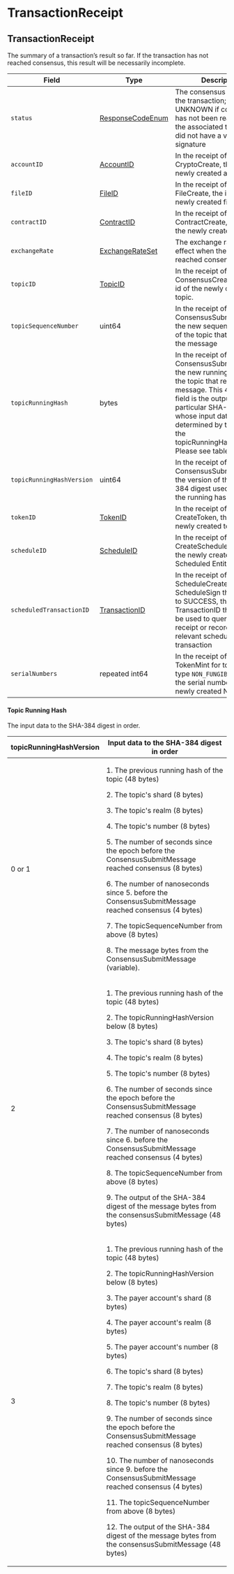 # TransactionReceipt

## TransactionReceipt

The summary of a transaction’s result so far. If the transaction has not reached consensus, this result will be necessarily incomplete.

| Field                     | Type                                             | Description                                                                                                                                                                                                                                                                   |
| ------------------------- | ------------------------------------------------ | ----------------------------------------------------------------------------------------------------------------------------------------------------------------------------------------------------------------------------------------------------------------------------- |
| `status`                  | [ResponseCodeEnum](responsecode.md)              | The consensus status of the transaction; is UNKNOWN if consensus has not been reached, or if the associated transaction did not have a valid payer signature                                                                                                                  |
| `accountID`               | [AccountID](../basic-types/accountid.md)         | In the receipt of a CryptoCreate, the id of the newly created account                                                                                                                                                                                                         |
| `fileID`                  | [FileID](../basic-types/fileid.md)               | In the receipt of a FileCreate, the id of the newly created file                                                                                                                                                                                                              |
| `contractID`              | [ContractID](../basic-types/contractid.md)       | In the receipt of a ContractCreate, the id of the newly created contract                                                                                                                                                                                                      |
| `exchangeRate`            | [ExchangeRateSet](exchangerate.md)               | The exchange rates in effect when the transaction reached consensus                                                                                                                                                                                                           |
| `topicID`                 | [TopicID](../basic-types/topicid.md)             | In the receipt of a ConsensusCreateTopic, the id of the newly created topic.                                                                                                                                                                                                  |
| `topicSequenceNumber`     | uint64                                           | In the receipt of a ConsensusSubmitMessage, the new sequence number of the topic that received the message                                                                                                                                                                    |
| `topicRunningHash`        | bytes                                            | In the receipt of a ConsensusSubmitMessage, the new running hash of the topic that received the message. This 48-byte field is the output of a particular SHA-384 digest whose input data are determined by the value of the topicRunningHashVersion. Please see table below. |
| `topicRunningHashVersion` | uint64                                           | In the receipt of a ConsensusSubmitMessage, the version of the SHA-384 digest used to update the running hash.                                                                                                                                                                |
| `tokenID`                 | [TokenID](../basic-types/tokenid.md)             | In the receipt of a CreateToken, the id of the newly created token                                                                                                                                                                                                            |
| `scheduleID`              | [ScheduleID](../basic-types/scheduleid.md)       | In the receipt of a CreateSchedule, the id of the newly created Scheduled Entity                                                                                                                                                                                              |
| `scheduledTransactionID`  | [TransactionID](../basic-types/transactionid.md) | In the receipt of a ScheduleCreate or ScheduleSign that resolves to SUCCESS, the TransactionID that should be used to query for the receipt or record of the relevant scheduled transaction                                                                                   |
| `serialNumbers`           | repeated int64                                   | In the receipt of a TokenMint for tokens of type `NON_FUNGIBLE_UNIQUE`, the serial numbers of the newly created NFTs                                                                                                                                                          |

#### Topic Running Hash

The input data to the SHA-384 digest in order.

| topicRunningHashVersion | Input data to the SHA-384 digest in order                                                                                                                                                                                                                                                                                                                                                                                                                                                                                                                                                                                                                                                                                                                          |
| ----------------------- | ------------------------------------------------------------------------------------------------------------------------------------------------------------------------------------------------------------------------------------------------------------------------------------------------------------------------------------------------------------------------------------------------------------------------------------------------------------------------------------------------------------------------------------------------------------------------------------------------------------------------------------------------------------------------------------------------------------------------------------------------------------------ |
| 0 or 1                  | <p>1. The previous running hash of the topic (48 bytes)</p><p>2. The topic's shard (8 bytes)</p><p>3. The topic's realm (8 bytes)</p><p>4. The topic's number (8 bytes)</p><p>5. The number of seconds since the epoch before the ConsensusSubmitMessage reached consensus (8 bytes)</p><p>6. The number of nanoseconds since 5. before the ConsensusSubmitMessage reached consensus (4 bytes)</p><p>7. The topicSequenceNumber from above (8 bytes)</p><p>8. The message bytes from the ConsensusSubmitMessage (variable).</p>                                                                                                                                                                                                                                    |
| 2                       | <p>1. The previous running hash of the topic (48 bytes)</p><p>2. The topicRunningHashVersion below (8 bytes)</p><p>3. The topic's shard (8 bytes)</p><p>4. The topic's realm (8 bytes)</p><p>5. The topic's number (8 bytes)</p><p>6. The number of seconds since the epoch before the ConsensusSubmitMessage reached consensus (8 bytes)</p><p>7. The number of nanoseconds since 6. before the ConsensusSubmitMessage reached consensus (4 bytes)</p><p>8. The topicSequenceNumber from above (8 bytes)</p><p>9. The output of the SHA-384 digest of the message bytes from the consensusSubmitMessage (48 bytes)</p>                                                                                                                                            |
| 3                       | <p>1. The previous running hash of the topic (48 bytes)</p><p>2. The topicRunningHashVersion below (8 bytes)</p><p>3. The payer account's shard (8 bytes)</p><p>4. The payer account's realm (8 bytes)</p><p>5. The payer account's number (8 bytes)</p><p>6. The topic's shard (8 bytes)</p><p>7. The topic's realm (8 bytes)</p><p>8. The topic's number (8 bytes)</p><p>9. The number of seconds since the epoch before the ConsensusSubmitMessage reached consensus (8 bytes)</p><p>10. The number of nanoseconds since 9. before the ConsensusSubmitMessage reached consensus (4 bytes)</p><p>11. The topicSequenceNumber from above (8 bytes)</p><p>12. The output of the SHA-384 digest of the message bytes from the consensusSubmitMessage (48 bytes)</p> |
